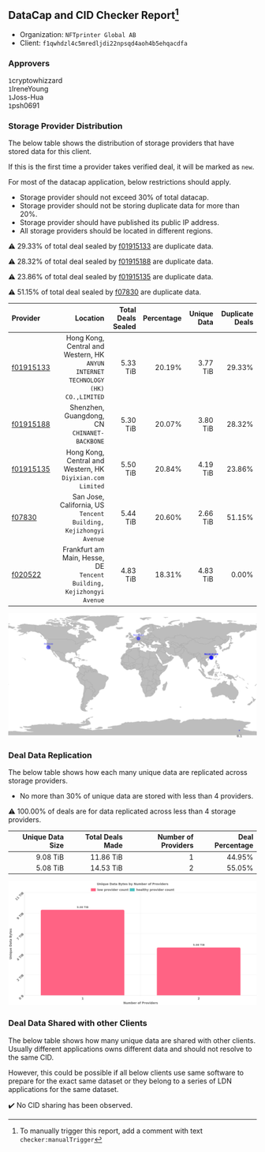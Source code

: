 ## DataCap and CID Checker Report[^1]
 - Organization: `NFTprinter Global AB`
 - Client: `f1qwhdzl4c5mredljdi22npsqd4aoh4b5ehqacdfa`
### Approvers
`1`cryptowhizzard<br/>`1`IreneYoung<br/>`1`Joss-Hua<br/>`1`psh0691

### Storage Provider Distribution
The below table shows the distribution of storage providers that have stored data for this client.

If this is the first time a provider takes verified deal, it will be marked as `new`.

For most of the datacap application, below restrictions should apply.
 - Storage provider should not exceed 30% of total datacap.
 - Storage provider should not be storing duplicate data for more than 20%.
 - Storage provider should have published its public IP address.
 - All storage providers should be located in different regions.

⚠️ 29.33% of total deal sealed by [f01915133](https://filfox.info/en/address/f01915133) are duplicate data.

⚠️ 28.32% of total deal sealed by [f01915188](https://filfox.info/en/address/f01915188) are duplicate data.

⚠️ 23.86% of total deal sealed by [f01915135](https://filfox.info/en/address/f01915135) are duplicate data.

⚠️ 51.15% of total deal sealed by [f07830](https://filfox.info/en/address/f07830) are duplicate data.

| Provider                                              |                                                                            Location | Total Deals Sealed | Percentage | Unique Data | Duplicate Deals |
| :---------------------------------------------------- | ----------------------------------------------------------------------------------: | -----------------: | ---------: | ----------: | --------------: |
| [f01915133](https://filfox.info/en/address/f01915133) | Hong Kong, Central and Western, HK<br/>`ANYUN INTERNET TECHNOLOGY (HK) CO.,LIMITED` |           5.33 TiB |     20.19% |    3.77 TiB |          29.33% |
| [f01915188](https://filfox.info/en/address/f01915188) |                                     Shenzhen, Guangdong, CN<br/>`CHINANET-BACKBONE` |           5.30 TiB |     20.07% |    3.80 TiB |          28.32% |
| [f01915135](https://filfox.info/en/address/f01915135) |                       Hong Kong, Central and Western, HK<br/>`Diyixian.com Limited` |           5.50 TiB |     20.84% |    4.19 TiB |          23.86% |
| [f07830](https://filfox.info/en/address/f07830)       |                 San Jose, California, US<br/>`Tencent Building, Kejizhongyi Avenue` |           5.44 TiB |     20.60% |    2.66 TiB |          51.15% |
| [f020522](https://filfox.info/en/address/f020522)     |             Frankfurt am Main, Hesse, DE<br/>`Tencent Building, Kejizhongyi Avenue` |           4.83 TiB |     18.31% |    4.83 TiB |           0.00% |

![Provider Distribution](https://raw.githubusercontent.com/data-preservation-programs/filplus-checker-assets/main/filecoin-project/filecoin-plus-large-datasets/issues/1251/1672923877739.png)
### Deal Data Replication
The below table shows how each many unique data are replicated across storage providers.
- No more than 30% of unique data are stored with less than 4 providers.

⚠️ 100.00% of deals are for data replicated across less than 4 storage providers.

| Unique Data Size | Total Deals Made | Number of Providers | Deal Percentage |
| ---------------: | ---------------: | ------------------: | --------------: |
|         9.08 TiB |        11.86 TiB |                   1 |          44.95% |
|         5.08 TiB |        14.53 TiB |                   2 |          55.05% |

![Replication Distribution](https://raw.githubusercontent.com/data-preservation-programs/filplus-checker-assets/main/filecoin-project/filecoin-plus-large-datasets/issues/1251/1672923878797.png)
### Deal Data Shared with other Clients
The below table shows how many unique data are shared with other clients.
Usually different applications owns different data and should not resolve to the same CID.

However, this could be possible if all below clients use same software to prepare for the exact same dataset or they belong to a series of LDN applications for the same dataset.

✔️ No CID sharing has been observed.

[^1]: To manually trigger this report, add a comment with text `checker:manualTrigger`
